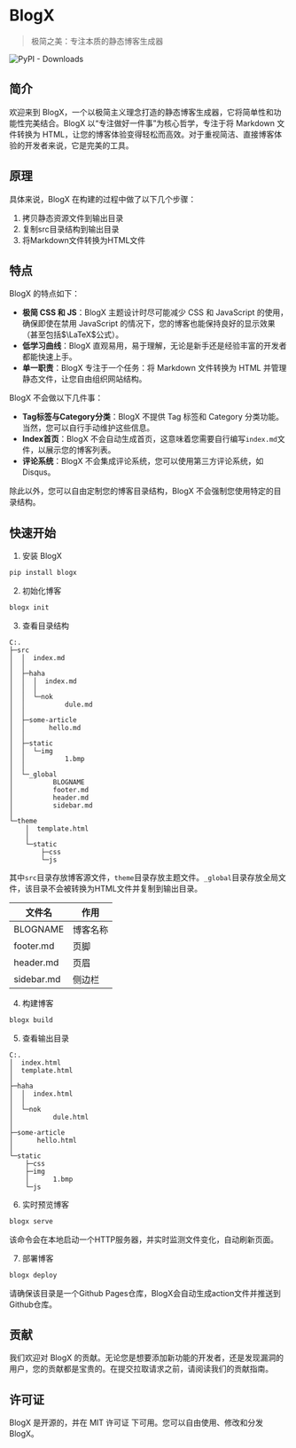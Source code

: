 # BlogX

> 极简之美：专注本质的静态博客生成器

![PyPI - Downloads](https://img.shields.io/pypi/dm/blogx)

## 简介

欢迎来到 BlogX，一个以极简主义理念打造的静态博客生成器，它将简单性和功能性完美结合。BlogX 以“专注做好一件事”为核心哲学，专注于将 Markdown 文件转换为 HTML，让您的博客体验变得轻松而高效。对于重视简洁、直接博客体验的开发者来说，它是完美的工具。

## 原理

具体来说，BlogX 在构建的过程中做了以下几个步骤：
1. 拷贝静态资源文件到输出目录
2. 复制src目录结构到输出目录
3. 将Markdown文件转换为HTML文件

## 特点

BlogX 的特点如下：
- **极简 CSS 和 JS**：BlogX 主题设计时尽可能减少 CSS 和 JavaScript 的使用，确保即使在禁用 JavaScript 的情况下，您的博客也能保持良好的显示效果（甚至包括$\LaTeX$公式）。
- **低学习曲线**：BlogX 直观易用，易于理解，无论是新手还是经验丰富的开发者都能快速上手。
- **单一职责**：BlogX 专注于一个任务：将 Markdown 文件转换为 HTML 并管理静态文件，让您自由组织网站结构。

BlogX 不会做以下几件事：
- **Tag标签与Category分类**：BlogX 不提供 Tag 标签和 Category 分类功能。当然，您可以自行手动维护这些信息。
- **Index首页**：BlogX 不会自动生成首页，这意味着您需要自行编写`index.md`文件，以展示您的博客列表。
- **评论系统**：BlogX 不会集成评论系统，您可以使用第三方评论系统，如 Disqus。

除此以外，您可以自由定制您的博客目录结构，BlogX 不会强制您使用特定的目录结构。

## 快速开始

1. 安装 BlogX

```bash
pip install blogx
```

2. 初始化博客

```bash
blogx init
```

3. 查看目录结构

```
C:.
├─src
│  │  index.md
│  │
│  ├─haha
│  │  │  index.md
│  │  │
│  │  └─nok
│  │          dule.md
│  │
│  ├─some-article
│  │      hello.md
│  │
│  ├─static
│  │  └─img
│  │          1.bmp
│  │
│  └─_global
│          BLOGNAME
│          footer.md
│          header.md
│          sidebar.md
│
└─theme
    │  template.html
    │
    └─static
        ├─css
        └─js
```

其中`src`目录存放博客源文件，`theme`目录存放主题文件。`_global`目录存放全局文件，该目录不会被转换为HTML文件并复制到输出目录。

| 文件名 | 作用 |
| --- | --- |
| BLOGNAME | 博客名称 |
| footer.md | 页脚 |
| header.md | 页眉 |
| sidebar.md | 侧边栏 |

4. 构建博客

```bash
blogx build
```

5. 查看输出目录

```
C:.
│  index.html
│  template.html
│
├─haha
│  │  index.html
│  │
│  └─nok
│          dule.html
│
├─some-article
│      hello.html
│
└─static
    ├─css
    ├─img
    │      1.bmp
    └─js
```

6. 实时预览博客

```bash
blogx serve
```

该命令会在本地启动一个HTTP服务器，并实时监测文件变化，自动刷新页面。

7. 部署博客

```bash
blogx deploy
```

请确保该目录是一个Github Pages仓库，BlogX会自动生成action文件并推送到Github仓库。

## 贡献
我们欢迎对 BlogX 的贡献。无论您是想要添加新功能的开发者，还是发现漏洞的用户，您的贡献都是宝贵的。在提交拉取请求之前，请阅读我们的贡献指南。

## 许可证
BlogX 是开源的，并在 MIT 许可证 下可用。您可以自由使用、修改和分发 BlogX。